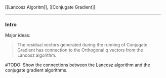 [[Lancosz Algoritm]], [[Conjugate Gradient]]


---
### **Intro**

Major ideas: 

> The residual vectors generated during the running of Conjugate Gradient has connection to the Orthogonal $q$ vectors from the Lancosz algorithm. 


#TODO: Show the connections between the Lancosz algorithm and the conjugate gradient algorithms. 

